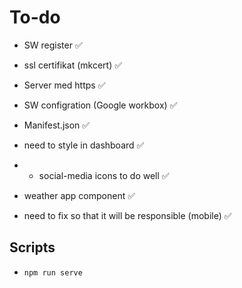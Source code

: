 # To-do

- SW register ✅
- ssl certifikat (mkcert) ✅
- Server med https ✅
- SW configration (Google workbox) ✅
- Manifest.json ✅

- need to style in dashboard ✅
- - social-media icons to do well ✅
- weather app component ✅
- need to fix so that it will be responsible (mobile) ✅

## Scripts

- `npm run serve`
